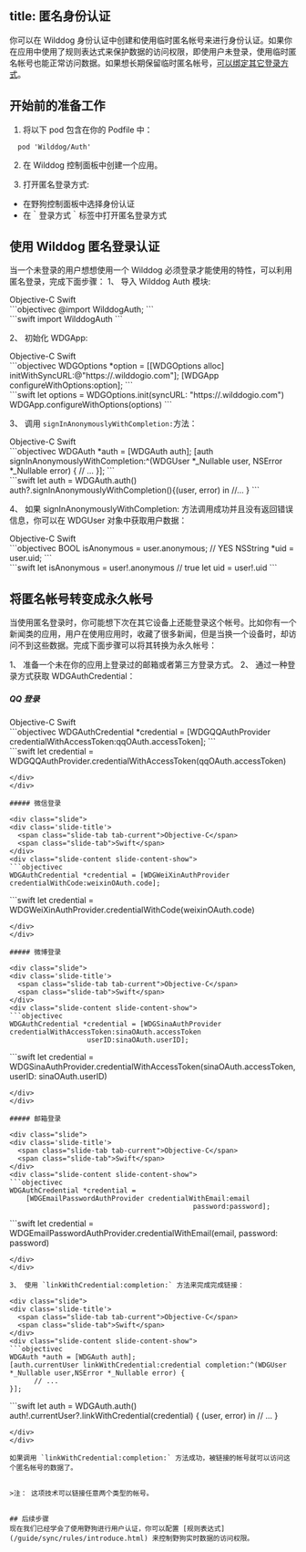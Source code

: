 title: 匿名身份认证
---

你可以在 Wilddog 身份认证中创建和使用临时匿名帐号来进行身份认证。如果你在应用中使用了规则表达式来保护数据的访问权限，即使用户未登录，使用临时匿名帐号也能正常访问数据。如果想长期保留临时匿名帐号，[可以绑定其它登录方式](/guide/auth/ios/link.html)。

## 开始前的准备工作
1. 将以下 pod 包含在你的 Podfile 中：
```
  pod 'Wilddog/Auth'
```
2. 在 Wilddog 控制面板中创建一个应用。

3. 打开匿名登录方式:

  * 在野狗控制面板中选择身份认证
  * 在｀登录方式｀标签中打开匿名登录方式
    
## 使用 Wilddog 匿名登录认证
当一个未登录的用户想想使用一个 Wilddog 必须登录才能使用的特性，可以利用匿名登录，完成下面步骤：
1、 导入 Wilddog Auth 模块:     
	
<div class="slide">
<div class='slide-title'>
  <span class="slide-tab tab-current">Objective-C</span>
  <span class="slide-tab">Swift</span>
</div>
<div class="slide-content slide-content-show">
```objectivec
@import WilddogAuth;
```
</div>
<div class="slide-content">
```swift
import WilddogAuth
```
</div>
</div>

2、 初始化 WDGApp:

<div class="slide">
<div class='slide-title'>
  <span class="slide-tab tab-current">Objective-C</span>
  <span class="slide-tab">Swift</span>
</div>
<div class="slide-content slide-content-show">
```objectivec
WDGOptions *option = [[WDGOptions alloc] initWithSyncURL:@"https://<your-wilddog-appid>.wilddogio.com"];
[WDGApp configureWithOptions:option];
```
</div>
<div class="slide-content">
```swift
let options = WDGOptions.init(syncURL: "https://<your-wilddog-appid>.wilddogio.com")
WDGApp.configureWithOptions(options)
```
</div>
</div>

3、 调用 `signInAnonymouslyWithCompletion:`方法：

<div class="slide">
<div class='slide-title'>
  <span class="slide-tab tab-current">Objective-C</span>
  <span class="slide-tab">Swift</span>
</div>
<div class="slide-content slide-content-show">
```objectivec
WDGAuth *auth = [WDGAuth auth];
[auth signInAnonymouslyWithCompletion:^(WDGUser *_Nullable user, NSError *_Nullable error) {
   // ...
}];
```
</div>
<div class="slide-content">
```swift
let auth = WDGAuth.auth()
auth?.signInAnonymouslyWithCompletion(){(user, error) in
   //...
}
```
</div>
</div>

4、 如果 signInAnonymouslyWithCompletion: 方法调用成功并且没有返回错误信息，你可以在 WDGUser 对象中获取用户数据：

<div class="slide">
<div class='slide-title'>
  <span class="slide-tab tab-current">Objective-C</span>
  <span class="slide-tab">Swift</span>
</div>
<div class="slide-content slide-content-show">
```objectivec
BOOL isAnonymous = user.anonymous;  // YES
NSString *uid = user.uid;
```
</div>
<div class="slide-content">
```swift
let isAnonymous = user!.anonymous  // true
let uid = user!.uid
```
</div>
</div>

## 将匿名帐号转变成永久帐号
当使用匿名登录时，你可能想下次在其它设备上还能登录这个帐号。比如你有一个新闻类的应用，用户在使用应用时，收藏了很多新闻，但是当换一个设备时，却访问不到这些数据。完成下面步骤可以将其转换为永久帐号：

1、 准备一个未在你的应用上登录过的邮箱或者第三方登录方式。
2、 通过一种登录方式获取 WDGAuthCredential：

##### QQ 登录

<div class="slide">
<div class='slide-title'>
  <span class="slide-tab tab-current">Objective-C</span>
  <span class="slide-tab">Swift</span>
</div>
<div class="slide-content slide-content-show">
```objectivec
WDGAuthCredential *credential = [WDGQQAuthProvider credentialWithAccessToken:qqOAuth.accessToken];
```
</div>
<div class="slide-content">
```swift
let credential = WDGQQAuthProvider.credentialWithAccessToken(qqOAuth.accessToken)

```
</div>
</div>

##### 微信登录

<div class="slide">
<div class='slide-title'>
  <span class="slide-tab tab-current">Objective-C</span>
  <span class="slide-tab">Swift</span>
</div>
<div class="slide-content slide-content-show">
```objectivec
WDGAuthCredential *credential = [WDGWeiXinAuthProvider credentialWithCode:weixinOAuth.code];
```
</div>
<div class="slide-content">
```swift
let credential = WDGWeiXinAuthProvider.credentialWithCode(weixinOAuth.code)

```
</div>
</div>

##### 微博登录

<div class="slide">
<div class='slide-title'>
  <span class="slide-tab tab-current">Objective-C</span>
  <span class="slide-tab">Swift</span>
</div>
<div class="slide-content slide-content-show">
```objectivec
WDGAuthCredential *credential = [WDGSinaAuthProvider credentialWithAccessToken:sinaOAuth.accessToken 
                   userID:sinaOAuth.userID];
```
</div>
<div class="slide-content">
```swift
let credential = WDGSinaAuthProvider.credentialWithAccessToken(sinaOAuth.accessToken, userID: sinaOAuth.userID)

```
</div>
</div>

##### 邮箱登录

<div class="slide">
<div class='slide-title'>
  <span class="slide-tab tab-current">Objective-C</span>
  <span class="slide-tab">Swift</span>
</div>
<div class="slide-content slide-content-show">
```objectivec
WDGAuthCredential *credential =
    [WDGEmailPasswordAuthProvider credentialWithEmail:email
                                             password:password];
```
</div>
<div class="slide-content">
```swift
let credential = WDGEmailPasswordAuthProvider.credentialWithEmail(email, password: password)

```
</div>
</div>

3、 使用 `linkWithCredential:completion:` 方法来完成完成链接：

<div class="slide">
<div class='slide-title'>
  <span class="slide-tab tab-current">Objective-C</span>
  <span class="slide-tab">Swift</span>
</div>
<div class="slide-content slide-content-show">
```objectivec
WDGAuth *auth = [WDGAuth auth];
[auth.currentUser linkWithCredential:credential completion:^(WDGUser *_Nullable user,NSError *_Nullable error) {
      // ...
}];
```
</div>
<div class="slide-content">
```swift
let auth = WDGAuth.auth()
auth!.currentUser?.linkWithCredential(credential) { (user, error) in
     // ...
}

```
</div>
</div>

如果调用 `linkWithCredential:completion:` 方法成功，被链接的帐号就可以访问这个匿名帐号的数据了。


>注： 这项技术可以链接任意两个类型的帐号。


## 后续步骤
现在我们已经学会了使用野狗进行用户认证，你可以配置 [规则表达式](/guide/sync/rules/introduce.html) 来控制野狗实时数据的访问权限。